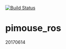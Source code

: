 [![Build Status](https://travis-ci.org/yamamatsu2/pimouse_ros.svg?branch=master)](https://travis-ci.org/yamamatsu2/pimouse_ros)

# pimouse_ros
20170614
